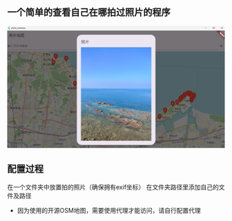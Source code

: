 ## 一个简单的查看自己在哪拍过照片的程序

![a923e7345ea0d98551223e8fd385d06d.png](assets/a923e7345ea0d98551223e8fd385d06d.png)

## 配置过程

在一个文件夹中放置拍的照片（确保拥有exif坐标）
在文件夹路径里添加自己的文件及路径

* 因为使用的开源OSM地图，需要使用代理才能访问，请自行配置代理




